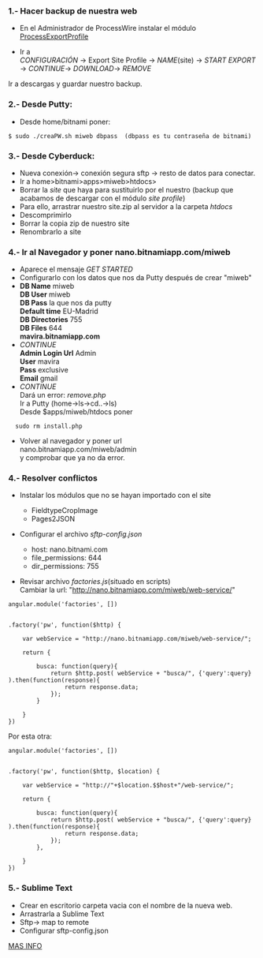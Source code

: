 ### 1.- Hacer backup de nuestra web  

* En el Administrador de ProcessWire instalar el módulo [ProcessExportProfile](http://modules.processwire.com/modules/process-export-profile/)  

* Ir a  
_CONFIGURACIÓN_ -> Export Site Profile -> _NAME_(site) -> _START EXPORT_ -> _CONTINUE_-> _DOWNLOAD_-> _REMOVE_  

Ir a descargas y guardar nuestro backup.  

### 2.- Desde Putty:  

* Desde home/bitnami poner:  

```
$ sudo ./creaPW.sh miweb dbpass  (dbpass es tu contraseña de bitnami)
```  

### 3.- Desde Cyberduck:  

* Nueva conexión-> conexión segura sftp -> resto de datos para conectar.  
* Ir a home>bitnami>apps>miweb>htdocs>  
* Borrar la _site_ que haya para sustituirlo por el nuestro (backup que acabamos de descargar con el módulo _site profile_)  
* Para ello, arrastrar nuestro site.zip al servidor a la carpeta _htdocs_  
* Descomprimirlo  
* Borrar la copia zip de nuestro site  
* Renombrarlo a site  

### 4.- Ir al Navegador y poner nano.bitnamiapp.com/miweb  

* Aparece el mensaje _GET STARTED_  
* Configurarlo con los datos que nos da Putty después de crear "miweb"  
* **DB Name** miweb  
  **DB User** miweb  
  **DB Pass** la que nos da putty  
  **Default time** EU-Madrid  
  **DB Directories** 755  
  **DB Files** 644  
  **mavira.bitnamiapp.com**  
* _CONTINUE_  
  **Admin Login Url** Admin  
  **User** mavira  
  **Pass** exclusive  
  **Email** gmail  
* _CONTINUE_  
  Dará un error:  _remove.php_  
  Ir a Putty (home->ls->cd..->ls)  
  Desde $apps/miweb/htdocs poner  

```
  sudo rm install.php
```  

* Volver al navegador y poner url  
  nano.bitnamiapp.com/miweb/admin  
y comprobar que ya no da error.  

### 4.- Resolver conflictos  

* Instalar los módulos que no se hayan importado con el site  
  - FieldtypeCropImage  
  - Pages2JSON  

* Configurar el archivo _sftp-config.json_  
  - host: nano.bitnami.com  
  - file_permissions: 644  
  - dir_permissions: 755  

* Revisar archivo _factories.js_(situado en scripts)  
  Cambiar la url: "http://nano.bitnamiapp.com/miweb/web-service/"  

```
angular.module('factories', [])


.factory('pw', function($http) {

	var webService = "http://nano.bitnamiapp.com/miweb/web-service/";

	return {

		busca: function(query){ 
			return $http.post( webService + "busca/", {'query':query} ).then(function(response){
				return response.data;
			});
		}

	}
})
```  

Por esta otra:  

```
angular.module('factories', [])


.factory('pw', function($http, $location) {

	var webService = "http://"+$location.$$host+"/web-service/";

	return {

		busca: function(query){ 
			return $http.post( webService + "busca/", {'query':query} ).then(function(response){
				return response.data;
			});
		},

	}
})
```
  
### 5.- Sublime Text  

* Crear en escritorio carpeta vacia con el nombre de la nueva web.  
* Arrastrarla a Sublime Text  
* Sftp-> map to remote  
* Configurar sftp-config.json  

  

[MAS INFO](http://moodle.indinet.es/mod/page/view.php?id=121)  
